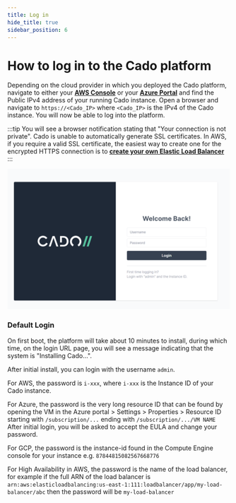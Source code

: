 ```yaml
---
title: Log in
hide_title: true
sidebar_position: 6
---
```



# How to log in to the Cado platform

Depending on the cloud provider in which you deployed the Cado platform, navigate to either your **[AWS Console]( https://console.aws.amazon.com)** or your **[Azure Portal](https://portal.azure.com)** and find the Public IPv4 address of your running Cado instance.  Open a browser and navigate to `https://<Cado_IP>` where `<Cado_IP>` is the IPv4 of the Cado instance.  You will now be able to log into the platform. 

:::tip 
You will see a browser notification stating that "Your connection is not private". Cado is unable to automatically generate SSL certificates. In AWS, if you require a valid SSL certificate, the easiest way to create one for the encrypted HTTPS connection is to **[create your own Elastic Load Balancer](../deploy/aws/networking/aws-load-balancer.md)**
:::

![Login Page](/img/login.png)

### Default Login
On first boot, the platform will take about 10 minutes to install, during which time, on the login URL page, you will see a message indicating that the system is "Installing Cado...".

After initial install, you can login with the username `admin`.

For AWS, the password is `i-xxx`, where `i-xxx` is the Instance ID of your Cado instance.

For Azure, the password is the very long resource ID that can be found by opening the VM in the Azure portal > Settings > Properties > Resource ID starting with  `/subscription/...` ending with `/subscription/.../VM NAME`  After initial login, you will be asked to accept the EULA and change your password.

For GCP, the password is the instance-id found in the Compute Engine console for your instance e.g. `87844815082567668776`

For High Availability in AWS, the password is the name of the load balancer, for example if the full ARN of the load balancer is `arn:aws:elasticloadbalancing:us-east-1:111:loadbalancer/app/my-load-balancer/abc` then the password will be `my-load-balancer`

